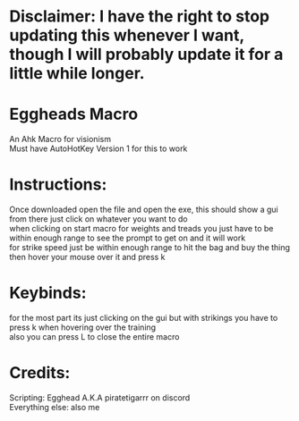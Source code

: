# Disclaimer: I have the right to stop updating this whenever I want, though I will probably update it for a little while longer.<br />
# Eggheads Macro<br />
An Ahk Macro for visionism<br />
Must have AutoHotKey Version 1 for this to work<br />


# Instructions:<br />
 Once downloaded open the file and open the exe, this should show a gui from there just click on whatever you want to do<br />
 when clicking on start macro for weights and treads you just have to be within enough range to see the prompt to get on and it will work<br />
 for strike speed just be within enough range to hit the bag and buy the thing then hover your mouse over it and press k<br />

# Keybinds:<br />
 for the most part its just clicking on the gui but with strikings you have to press k when hovering over the training<br />
 also you can press L to close the entire macro<br />

# Credits:<br />
 Scripting: Egghead A.K.A piratetigarrr on discord<br />
 Everything else: also me<br />
